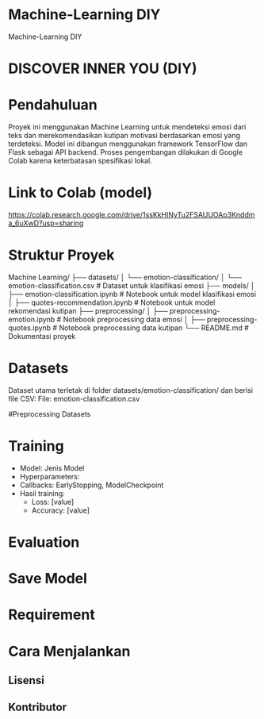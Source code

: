 # Machine-Learning DIY
Machine-Learning DIY
# DISCOVER INNER YOU (DIY)

# Pendahuluan
Proyek ini menggunakan Machine Learning untuk mendeteksi emosi dari teks dan merekomendasikan kutipan motivasi berdasarkan emosi yang terdeteksi. Model ini dibangun menggunakan framework TensorFlow dan Flask sebagai API backend. Proses pengembangan dilakukan di Google Colab karena keterbatasan spesifikasi lokal.

# Link to Colab (model)
https://colab.research.google.com/drive/1ssKkHINyTu2FSAUUOAp3Knddma_6uXwD?usp=sharing

# Struktur Proyek
Machine Learning/
├── datasets/
│   └── emotion-classification/
│       └── emotion-classification.csv  # Dataset untuk klasifikasi emosi
├── models/
│   ├── emotion-classification.ipynb    # Notebook untuk model klasifikasi emosi
│   ├── quotes-recommendation.ipynb     # Notebook untuk model rekomendasi kutipan
├── preprocessing/
│   ├── preprocessing-emotion.ipynb     # Notebook preprocessing data emosi
│   ├── preprocessing-quotes.ipynb      # Notebook preprocessing data kutipan
└── README.md                           # Dokumentasi proyek

# Datasets
Dataset utama terletak di folder datasets/emotion-classification/ dan berisi file CSV:
File: emotion-classification.csv

#Preprocessing Datasets

# Training
- Model: Jenis Model
- Hyperparameters: 
- Callbacks: EarlyStopping, ModelCheckpoint
- Hasil training:
  - Loss: [value]
  - Accuracy: [value]

# Evaluation

# Save Model

# Requirement

# Cara Menjalankan

## Lisensi


## Kontributor

